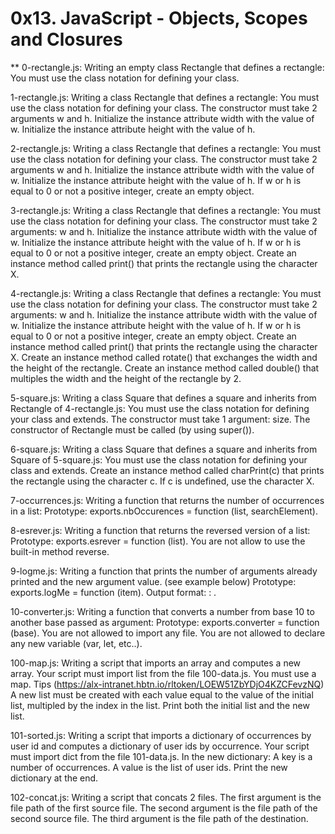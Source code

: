 # 0x13. JavaScript - Objects, Scopes and Closures

** 0-rectangle.js: Writing an empty class Rectangle that defines a rectangle: You must use the class notation for defining your class.

1-rectangle.js: Writing a class Rectangle that defines a rectangle: You must use the class notation for defining your class. The constructor must take 2 arguments w and h. Initialize the instance attribute width with the value of w. Initialize the instance attribute height with the value of h.

2-rectangle.js: Writing a class Rectangle that defines a rectangle: You must use the class notation for defining your class. The constructor must take 2 arguments w and h. Initialize the instance attribute width with the value of w. Initialize the instance attribute height with the value of h. If w or h is equal to 0 or not a positive integer, create an empty object.

3-rectangle.js: Writing a class Rectangle that defines a rectangle: You must use the class notation for defining your class. The constructor must take 2 arguments: w and h. Initialize the instance attribute width with the value of w. Initialize the instance attribute height with the value of h. If w or h is equal to 0 or not a positive integer, create an empty object. Create an instance method called print() that prints the rectangle using the character X.

4-rectangle.js: Writing a class Rectangle that defines a rectangle: You must use the class notation for defining your class. The constructor must take 2 arguments: w and h. Initialize the instance attribute width with the value of w. Initialize the instance attribute height with the value of h. If w or h is equal to 0 or not a positive integer, create an empty object. Create an instance method called print() that prints the rectangle using the character X. Create an instance method called rotate() that exchanges the width and the height of the rectangle. Create an instance method called double() that multiples the width and the height of the rectangle by 2.

5-square.js: Writing a class Square that defines a square and inherits from Rectangle of 4-rectangle.js: You must use the class notation for defining your class and extends. The constructor must take 1 argument: size. The constructor of Rectangle must be called (by using super()).

6-square.js: Writing a class Square that defines a square and inherits from Square of 5-square.js: You must use the class notation for defining your class and extends. Create an instance method called charPrint(c) that prints the rectangle using the character c. If c is undefined, use the character X.

7-occurrences.js: Writing a function that returns the number of occurrences in a list: Prototype: exports.nbOccurences = function (list, searchElement).

8-esrever.js: Writing a function that returns the reversed version of a list: Prototype: exports.esrever = function (list). You are not allow to use the built-in method reverse.

9-logme.js: Writing a function that prints the number of arguments already printed and the new argument value. (see example below) Prototype: exports.logMe = function (item). Output format: : .

10-converter.js: Writing a function that converts a number from base 10 to another base passed as argument: Prototype: exports.converter = function (base). You are not allowed to import any file. You are not allowed to declare any new variable (var, let, etc..).

100-map.js: Writing a script that imports an array and computes a new array. Your script must import list from the file 100-data.js. You must use a map. Tips (https://alx-intranet.hbtn.io/rltoken/LOEW51ZbYDjO4KZCFevzNQ) A new list must be created with each value equal to the value of the initial list, multipled by the index in the list. Print both the initial list and the new list.

101-sorted.js: Writing a script that imports a dictionary of occurrences by user id and computes a dictionary of user ids by occurrence. Your script must import dict from the file 101-data.js. In the new dictionary: A key is a number of occurrences. A value is the list of user ids. Print the new dictionary at the end.

102-concat.js: Writing a script that concats 2 files. The first argument is the file path of the first source file. The second argument is the file path of the second source file. The third argument is the file path of the destination.
